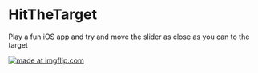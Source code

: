 # HitTheTarget
Play a fun iOS app and try and move the slider as close as you can to the target



<a href="https://imgflip.com/gif/22kwfb"><img src="https://i.imgflip.com/22kwfb.gif" title="made at imgflip.com"/></a>
